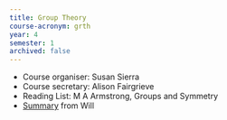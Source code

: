 ```yaml
---
title: Group Theory		
course-acronym: grth
year: 4
semester: 1
archived: false
---
```


- Course organiser: Susan Sierra
- Course secretary: Alison Fairgrieve
- Reading List: M A Armstrong, Groups and Symmetry
- [Summary](resources/math4/grth/Group_Theory.pdf) from Will
   